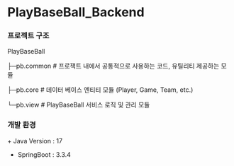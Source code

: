 # PlayBaseBall_Backend

<h3>프로젝트 구조</h3>
 PlayBaseBall
 
 ├─pb.common  # 프로잭트 내에서 공통적으로 사용하는 코드, 유틸리티 제공하는 모듈
 
 ├─pb.core  # 데이터 베이스 엔티티 모듈 (Player, Game, Team, etc.)
  
 └─pb.view # PlayBaseBall 서비스 로직 및 관리 모듈

<h3>개발 환경</h3>
+ Java Version : 17

+ SpringBoot : 3.3.4
